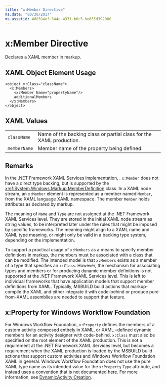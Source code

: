 ```yaml
---
title: "x:Member Directive"
ms.date: "03/30/2017"
ms.assetid: 4d8394ef-644c-4331-b6c5-be855d392980
---
```

# x:Member Directive
Declares a XAML member in markup.  
  
## XAML Object Element Usage  
  
```  
<object x:Class="className">  
  <x:Members>  
    <x:Member Name="propertyName"/>  
    additionalMembers  
  </x:Members>  
</object>  
```  
  
## XAML Values  
  
|||  
|-|-|  
|`className`|Name of the backing class or partial class for the XAML production.|  
|`memberName`|Member name of the property being defined.|  
  
## Remarks  
 In the .NET Framework XAML Services implementation, . `x:Member` does not have a direct type backing, but is supported by the <xref:System.Windows.Markup.MemberDefinition> class. In a XAML node stream, an `x:Member` element is represented as a member named `Member`, from the XAML language XAML namespace. The member `Member` holds attributes as declared by markup.  
  
 The meaning of `Name` and `Type` are not assigned at the .NET Framework XAML Services level. They are stored in the initial XAML node stream as string values, to be interpreted later under the rules that might be imposed by specific frameworks. The meaning might align to a XAML name and XAML type meaning, or might only be valid in a backing type system, depending on the implementation.  
  
 To support a practical usage of `x:Members` as a means to specify member definitions in markup, the members must be associated with a class that can be modified. The intended model is that `x:Members` exists as a member of a type that specifies an `x:Class`. However, the mechanism for associating types and members or for producing dynamic member definitions is not supported at the .NET Framework XAML Services level. This is left to individual frameworks that have application models that support member definitions from XAML. Typically, MSBUILD build actions that markup-compile the XAML and either integrate it with code-behind or produce pure from-XAML assemblies are needed to support that feature.  
  
## x:Property for Windows Workflow Foundation  
 For Windows Workflow Foundation, `x:Property` defines the members of a custom activity composed entirely in XAML, or XAML –defined dynamic members for an activity designer with code-behind. `x:Class` must also be specified on the root element of the XAML production. This is not a requirement at the .NET Framework XAML Services level, but becomes a requirement when the XAML production is loaded by the MSBUILD build actions that support custom activities and Windows Workflow Foundation XAML in general. Windows Workflow Foundation does not use the pure XAML type name as its intended value for the `x:Property` `Type` attribute, and instead uses a convention that is not documented here. For more information, see [DynamicActivity Creation](https://docs.microsoft.com/previous-versions/dotnet/netframework-4.0/dd807392(v=vs.100)).
